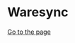 # Waresync

<!DOCTYPE html>
<html lang="en">
<head>
    <meta charset="UTF-8">
    <meta name="viewport" content="width=device-width, initial-scale=1.0">
    <title>Go to Page</title>
</head>
<body>
    <a href="waresync.great-site.net">Go to the page</a>
</body>
</html>
